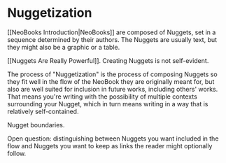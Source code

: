 # Nuggetization

[[NeoBooks Introduction|NeoBooks]] are composed of Nuggets, set in a sequence determined by their authors. The Nuggets are usually text, but they might also be a graphic or a table. 

[[Nuggets Are Really Powerful]]. Creating Nuggets is not self-evident. 

The process of "Nuggetization" is the process of composing Nuggets so they fit well in the flow of the NeoBook they are originally meant for, but also are well suited for inclusion in future works, including others' works. That means you're writing with the possibility of multiple contexts surrounding your Nugget, which in turn means writing in a way that is relatively self-contained. 

Nugget boundaries. 

Open question: distinguishing between Nuggets you want included in the flow and Nuggets you want to keep as links the reader might optionally follow. 



